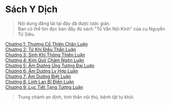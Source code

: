 # Sách Y Dịch

> Nội dung đăng tải tại đây đã được lược giản.  
> Bạn có thể tìm đọc bản đầy đủ sách "Tố Vấn Nội Kinh" của cụ Nguyễn Tử Siêu.

[Chương 1: Thượng Cổ Thiên Chân Luận](https://github.com/semiarthanoian/sach-y-dich/blob/master/contents/01-thuong-co-thien-chan-luan.md)  
[Chương 2: Tứ Khí Điều Thần Luận](https://github.com/semiarthanoian/sach-y-dich/blob/master/contents/02-tu-khi-dieu-than-luan.md)  
[Chương 3: Sinh Khí Thông Thiên Luận](https://github.com/semiarthanoian/sach-y-dich/blob/master/contents/03-sinh-khi-thong-thien-luan.md)  
[Chương 4: Kim Quỹ Châm Ngôn Luận](https://github.com/semiarthanoian/sach-y-dich/blob/master/contents/04-kim-quy-cham-ngon-luan.md)  
[Chương 5: Âm Dương Ứng Tượng Đại Luận](https://github.com/semiarthanoian/sach-y-dich/blob/master/contents/05-am-duong-ung-tuong-dai-luan.md)  
[Chương 6: Âm Dương Ly Hợp Luận](https://github.com/semiarthanoian/sach-y-dich/blob/master/contents/06-am-duong-ly-hop-luan.md)  
[Chương 7: Âm Dương Biệt Luận](https://github.com/semiarthanoian/sach-y-dich/blob/master/contents/07-am-duong-biet-luan.md)  
[Chương 8: Linh Lan Bĩ Điền Luận](https://github.com/semiarthanoian/sach-y-dich/blob/master/contents/08-linh-lan-bi-dien-luan.md)  
[Chương 9: Lục Tiết Tạng Tượng Luận](https://github.com/semiarthanoian/sach-y-dich/blob/master/contents/09-luc-tiet-tang-tuong-luan.md)  

> Trung chánh an định, tinh thần nội thủ, bệnh tật tự khỏi.
